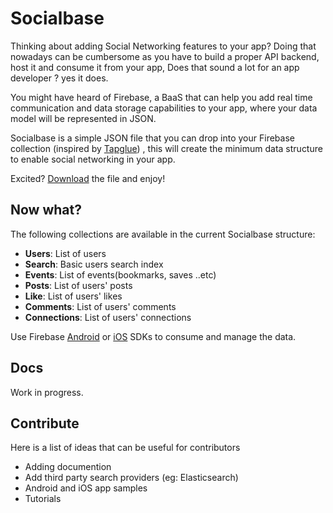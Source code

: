 # Socialbase

Thinking about adding Social Networking features to your app? Doing that nowadays can be cumbersome as you have to build a proper API backend, host it and consume it from your app, Does that sound a lot for an app developer ? yes it does.

You might have heard of Firebase, a BaaS that can help you add real time communication and data storage capabilities to your app, where your data model will be represented in JSON.

Socialbase is a simple JSON file that you can drop into your Firebase collection (inspired by [Tapglue](https://www.tapglue.com)) , this will create the minimum data structure to enable social networking in your app.

Excited? [Download](socialbase.json) the file and enjoy!

## Now what?
The following collections are available in the current Socialbase structure:
* **Users**: List of users
* **Search**: Basic users search index
* **Events**: List of events(bookmarks, saves ..etc)
* **Posts**: List of users' posts
* **Like**: List of users' likes
* **Comments**: List of users' comments
* **Connections**: List of users' connections

Use Firebase [Android](https://www.firebase.com/docs/android/quickstart.html) or [iOS](https://www.firebase.com/docs/ios/quickstart.html) SDKs to consume and manage the data.

## Docs
Work in progress.

## Contribute
Here is a list of ideas that can be useful for contributors
* Adding documention
* Add third party search providers (eg: Elasticsearch)
* Android and iOS app samples
* Tutorials


